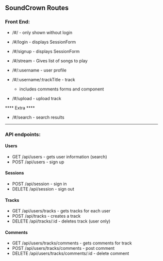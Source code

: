 ## SoundCrown Routes

### Front End:

* /#/  - only shown without login
* /#/login - displays SessionForm
* /#/signup - displays SessionForm
* /#/stream - Gives list of songs to play

* /#/:username - user profile
* /#/:username/:trackTitle - track
  * includes comments forms and component

* /#/upload - upload track

**** Extra ****

* /#/search - search results

--------------

### API endpoints:

#### Users
* GET /api/users - gets user information (search)
* POST /api/users - sign up

#### Sessions
* POST /api/session - sign in
* DELETE /api/session - sign out

#### Tracks
* GET /api/users/tracks - gets tracks for each user
* POST /api/tracks - creates a track
* DELETE /api/tracks/:id - deletes track (user only)

#### Comments
* GET /api/users/tracks/comments - gets comments for track
* POST /api/users/tracks/comments - post comment
* DELETE /api/users/tracks/comments/:id - delete comment

